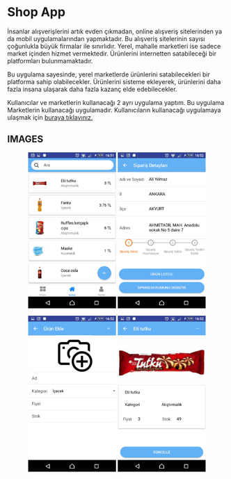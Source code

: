 # Shop App

İnsanlar alışverişlerini artık evden çıkmadan, online alışveriş sitelerinden ya da mobil uygulamalarından yapmaktadır. Bu alışveriş sitelerinin sayısı çoğunlukla büyük firmalar ile sınırlıdır. Yerel, mahalle marketleri ise sadece market içinden hizmet vermektedir. Ürünlerini internetten satabileceği bir platformları bulunmamaktadır.

Bu uygulama sayesinde, yerel marketlerde ürünlerini satabilecekleri bir platforma sahip olabilecekler. Ürünlerini sisteme ekleyerek, ürünlerini daha fazla insana ulaşarak daha fazla kazanç elde edebilecekler.

Kullanıcılar ve marketlerin kullanacağı 2 ayrı uygulama yaptım. Bu uygulama Marketlerin kullanacağı uygulamadır. Kullanıcıların kullanacağı uygulamaya ulaşmak için <a href="https://github.com/mucahit-sahin/market">buraya tıklayınız.</a>

## IMAGES

<p align="center">
    <img src="https://github.com/mucahit-sahin/shopApp-reactnative/blob/master/img/img1.jpg" width="40%"/>
    <img src="https://github.com/mucahit-sahin/shopApp-reactnative/blob/master/img/img2.jpg" width="40%"/>
</p>
<p align="center">
    <img src="https://github.com/mucahit-sahin/shopApp-reactnative/blob/master/img/img3.jpg" width="40%"/>
    <img src="https://github.com/mucahit-sahin/shopApp-reactnative/blob/master/img/img4.jpg" width="40%"/>
</p>
